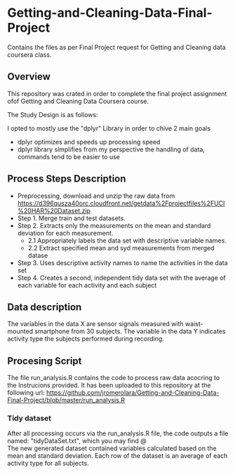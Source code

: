 # Getting-and-Cleaning-Data-Final-Project
Contains the files as per Final Project request for Getting and Cleaning data coursera class.

## Overview

This repository was crated in order to complete the final project assignment ofof Getting and Cleaning Data Coursera course. 

The Study Design is as follows:

I opted to mostly use the "dplyr" Library in order to chive 2 main goals
* dplyr optimizes and speeds up processing speed
* dplyr library simplifies from my perspective the handling of data, commands tend to be easier to use

## Process Steps Description
* Preprocessing, download and unzip the raw data from https://d396qusza40orc.cloudfront.net/getdata%2Fprojectfiles%2FUCI%20HAR%20Dataset.zip
* Step 1. Merge train and test datasets.
* Step 2. Extracts only the measurements on the mean and standard deviation for each measurement.
   * 2.1 Appropriately labels the data set with descriptive variable names. 
   * 2.2 Extract specified mean and syd measurements from merged datase
* Step 3. Uses descriptive activity names to name the activities in the data set
* Step 4. Creates a second, independent tidy data set with the average of each variable for each activity and each subject

## Data description
The variables in the data X are sensor signals measured with waist-mounted smartphone from 30 subjects. The variable in the data Y indicates activity type the subjects performed during recording.

## Procesing Script
The file run_analysis.R contains the code to process raw data acocring to the Instrucions provided. It has been uploaded to this repository at the following url: https://github.com/jromerolara/Getting-and-Cleaning-Data-Final-Project/blob/master/run_analysis.R

### Tidy dataset

After all processing occurs via the run_analysis.R file, the code outputs a file named: "tidyDataSet.txt", which you may find @   
The new generated dataset contained variables calculated based on the mean and standard deviation. Each row of the dataset is an average of each activity type for all subjects.
